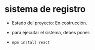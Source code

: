 <h1> sistema de registro</h1>

- Estado del proyecto: En costrucción.

- para ejecutar el sistema, debes poner:

- ``` npm install react ```
